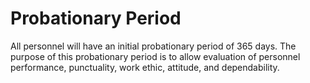 # Probationary Period

All personnel will have an initial probationary period of 365 days. The purpose of this probationary period is to allow evaluation of personnel performance, punctuality, work ethic, attitude, and dependability.

